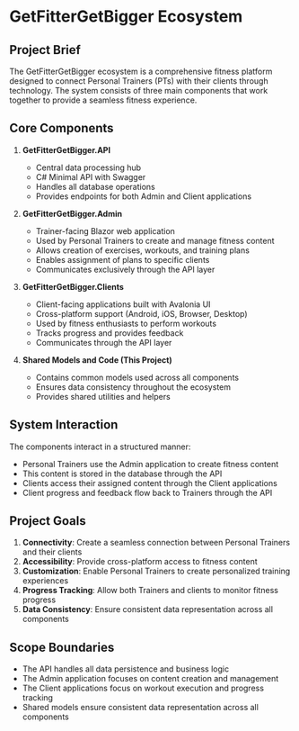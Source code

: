 # GetFitterGetBigger Ecosystem

## Project Brief

The GetFitterGetBigger ecosystem is a comprehensive fitness platform designed to connect Personal Trainers (PTs) with their clients through technology. The system consists of three main components that work together to provide a seamless fitness experience.

## Core Components

1. **GetFitterGetBigger.API**
   - Central data processing hub
   - C# Minimal API with Swagger
   - Handles all database operations
   - Provides endpoints for both Admin and Client applications

2. **GetFitterGetBigger.Admin**
   - Trainer-facing Blazor web application
   - Used by Personal Trainers to create and manage fitness content
   - Allows creation of exercises, workouts, and training plans
   - Enables assignment of plans to specific clients
   - Communicates exclusively through the API layer

3. **GetFitterGetBigger.Clients**
   - Client-facing applications built with Avalonia UI
   - Cross-platform support (Android, iOS, Browser, Desktop)
   - Used by fitness enthusiasts to perform workouts
   - Tracks progress and provides feedback
   - Communicates through the API layer

4. **Shared Models and Code (This Project)**
   - Contains common models used across all components
   - Ensures data consistency throughout the ecosystem
   - Provides shared utilities and helpers

## System Interaction

The components interact in a structured manner:
- Personal Trainers use the Admin application to create fitness content
- This content is stored in the database through the API
- Clients access their assigned content through the Client applications
- Client progress and feedback flow back to Trainers through the API

## Project Goals

1. **Connectivity**: Create a seamless connection between Personal Trainers and their clients
2. **Accessibility**: Provide cross-platform access to fitness content
3. **Customization**: Enable Personal Trainers to create personalized training experiences
4. **Progress Tracking**: Allow both Trainers and clients to monitor fitness progress
5. **Data Consistency**: Ensure consistent data representation across all components

## Scope Boundaries

- The API handles all data persistence and business logic
- The Admin application focuses on content creation and management
- The Client applications focus on workout execution and progress tracking
- Shared models ensure consistent data representation across all components
